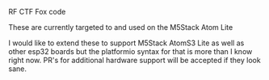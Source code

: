 RF CTF Fox code

These are currently targeted to and used on the M5Stack Atom Lite

I would like to extend these to support M5Stack AtomS3 Lite as well as other esp32 boards but the platformio syntax for that is more than I know right now.  PR's for additional hardware support will be accepted if they look sane.
